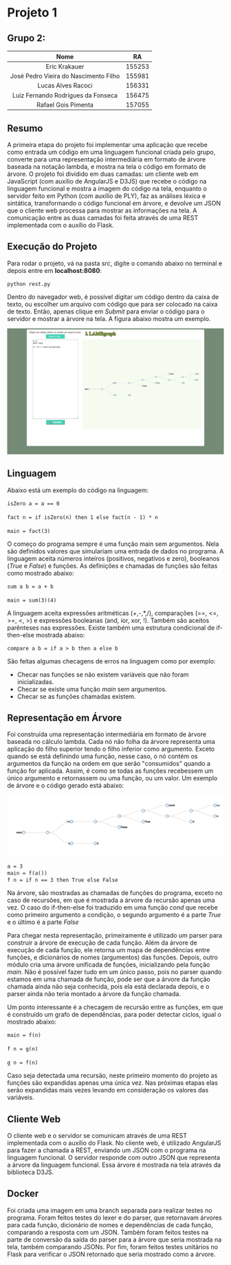 # Projeto 1

## Grupo 2:

|                  Nome                 |   RA   |
|:-------------------------------------:|:------:|
|             Eric Krakauer             | 155253 |
| José Pedro Vieira do Nascimento Filho | 155981 |
|           Lucas Alves Racoci          | 156331 |
|   Luiz Fernando Rodrigues da Fonseca  | 156475 |
|          Rafael Gois Pimenta          | 157055 |

## Resumo

A primeira etapa do projeto foi implementar uma aplicação que recebe como entrada um código em uma linguagem funcional criada pelo grupo, converte para uma representação intermediária em formato de árvore baseada na notação lambda, e mostra na tela o código em formato de árvore. O projeto foi dividido em duas camadas: um cliente web em JavaScript (com auxílio de AngularJS e D3JS) que recebe o código na linguagem funcional e mostra a imagem do código na tela, enquanto o servidor feito em Python (com auxílio de PLY), faz as análises léxica e sintática, transformando o código funcional em árvore, e devolve um JSON que o cliente web processa para mostrar as informações na tela. A comunicação entre as duas camadas foi feita através de uma REST implementada com o auxílio do Flask.

## Execução do Projeto

Para rodar o projeto, vá na pasta *src*, digite o comando abaixo no terminal e depois entre em **localhost:8080**:

```
python rest.py
```

Dentro do navegador web, é possível digitar um código dentro da caixa de texto, ou escolher um arquivo com código que para ser colocado na caixa de texto. Então, apenas clique em *Submit* para enviar o código para o servidor e mostrar a árvore na tela. A figura abaixo mostra um exemplo.

![](tela.png)

## Linguagem

Abaixo está um exemplo do código na linguagem:

```
isZero a = a == 0

fact n = if isZero(n) then 1 else fact(n - 1) * n

main = fact(3)
```

O começo do programa sempre é uma função main sem argumentos. Nela são definidos valores que simulariam uma entrada de dados no programa. A linguagem aceita números inteiros (positivos, negativos e zero), booleanos (*True* e *False*) e funções. As definições e chamadas de funções são feitas como mostrado abaixo:

```
sum a b = a + b

main = sum(3)(4)
```

A linguagem aceita expressões aritméticas (+,-,*,/), comparações (==, <=, >=, <, >) e expressões booleanas (and, ior, xor, !). Também são aceitos parênteses nas expressões. Existe também uma estrutura condicional de if-then-else mostrada abaixo:

```
compare a b = if a > b then a else b
```

São feitas algumas checagens de erros na linguagem como por exemplo:

- Checar nas funções se não existem variáveis que não foram inicializadas.
- Checar se existe uma função *main* sem argumentos.
- Checar se as funções chamadas existem.

## Representação em Árvore

Foi construída uma representação intermediária em formato de árvore baseada no cálculo lambda. Cada nó não folha da árvore representa uma aplicação do filho superior tendo o filho inferior como argumento. Exceto quando se está definindo uma função, nesse caso, o nó contém os argumentos da função na ordem em que serão "consumidos" quando a função for aplicada. Assim, é como se todas as funções recebessem um único argumento e retornassem ou uma função, ou um valor. Um exemplo de árvore e o código gerado está abaixo:

![](arvore.png)

```
a = 3
main = f(a())
f n = if n == 3 then True else False
```

Na árvore, são mostradas as chamadas de funções do programa, exceto no caso de recursões, em que é mostrada a árvore da recursão apenas uma vez. O caso do if-then-else foi traduzido em uma função *cond* que recebe como primeiro argumento a condição, o segundo argumento é a parte *True* e o último é a parte *False*

Para chegar nesta representação, primeiramente é utilizado um parser para construir a árvore de execução de cada função. Além da árvore de execução de cada função, ele retorna um mapa de dependências entre funções, e dicionários de nomes (argumentos) das funções. Depois, outro módulo cria uma árvore unificada de funções, inicializando pela função *main*. Não é possível fazer tudo em um único passo, pois no parser quando estamos em uma chamada de função, pode ser que a árvore da função chamada ainda não seja conhecida, pois ela está declarada depois, e o parser ainda não teria montado a árvore da função chamada.

Um ponto interessante é a checagem de recursão entre as funções, em que é construído um grafo de dependências, para poder detectar ciclos, igual o mostrado abaixo:

```
main = f(n)

f n = g(n)

g n = f(n)
```

Caso seja detectada uma recursão, neste primeiro momento do projeto as funções são expandidas apenas uma única vez. Nas próximas etapas elas serão expandidas mais vezes levando em consideração os valores das variáveis.

## Cliente Web

O cliente web e o servidor se comunicam através de uma REST implementada com o auxílio do Flask. No cliente web, é utilizado AngularJS para fazer a chamada a REST, enviando um JSON com o programa na linguagem funcional. O servidor responde com outro JSON que representa a árvore da linguagem funcional. Essa árvore é mostrada na tela através da biblioteca D3JS.

## Docker

Foi criada uma imagem em uma branch separada para realizar testes no programa. Foram feitos testes do lexer e do parser, que retornavam árvores para cada função, dicionário de nomes e dependências de cada função, comparando a resposta com um JSON. Também foram feitos testes na parte de conversão da saída do parser para a árvore que seria mostrada na tela, também comparando JSONs. Por fim, foram feitos testes unitários no Flask para verificar o JSON retornado que seria mostrado como a árvore.

